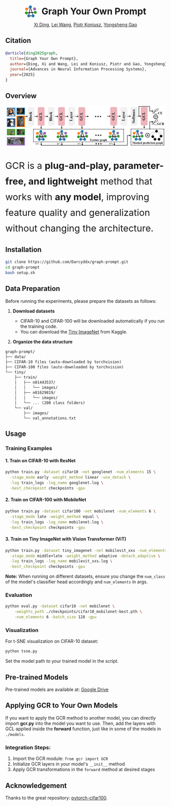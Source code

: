 <div align="center">
  <h1 style="display: flex; align-items: center; justify-content: center; gap: 15px; margin: 0;">
    <a href="https://darcyddx.github.io/gcr" style="display:inline-flex; align-items:center;">
      <img src="assets/gcr_icon.png" alt="Project Page" style="width:38px; height:38px; object-fit:contain;">
    </a>
    Graph Your Own Prompt
  </h1>



[Xi Ding](https://darcyddx.github.io/), [Lei Wang](https://leiwangr.github.io/), [Piotr Koniusz](https://www.koniusz.com/), [Yongsheng Gao](https://experts.griffith.edu.au/19112-yongsheng-gao)
</div>

## Citation
```bibtex
@article{ding2025graph,
  title={Graph Your Own Prompt},
  author={Ding, Xi and Wang, Lei and Koniusz, Piotr and Gao, Yongsheng},
  journal={Advances in Neural Information Processing Systems},
  year={2025}
}
```

## Overview
![framework](assets/graph_pipeline.png)
<p style="font-size: 1.8rem; line-height: 1.7;">
  GCR is a <strong>plug-and-play, parameter-free, and lightweight</strong> method that works with <strong>any model</strong>, improving feature quality and generalization without changing the architecture.
</p>


## Installation

```bash
git clone https://github.com/Darcyddx/graph-prompt.git
cd graph-prompt
bash setup.sh
```

## Data Preparation
Before running the experiments, please prepare the datasets as follows:

1. **Download datasets**  
   - CIFAR-10 and CIFAR-100 will be downloaded automatically if you run the training code.
   - You can download the [Tiny ImageNet](https://www.kaggle.com/datasets/akash2sharma/tiny-imagenet) from Kaggle.


2. **Organize the data structure**  
```
graph-prompt/
├── data/
├── CIFAR-10 files (auto-downloaded by torchvision)
├── CIFAR-100 files (auto-downloaded by torchvision)  
└── tiny/             
    ├── train/
    │   ├── n01443537/
    │   │   └── images/
    │   ├── n01629819/
    │   │   └── images/
    │   └── ... (200 class folders)
    └── val/
        ├── images/
        └── val_annotations.txt
```

## Usage

### Training Examples

#### 1. Train on CIFAR-10 with ResNet
```bash
python train.py -dataset cifar10 -net googlenet -num_elements 15 \
  -stage_mode early -weight_method linear -use_detach \
  -log train_logs -log_name googlenet.log \
  -best_checkpoint checkpoints -gpu
```

#### 2. Train on CIFAR-100 with MobileNet
```bash
python train.py -dataset cifar100 -net mobilenet -num_elements 6 \
  -stage_mode late -weight_method equal \
  -log train_logs -log_name mobilenet.log \
  -best_checkpoint checkpoints -gpu
```

#### 3. Train on Tiny ImageNet with Vision Transformer (ViT)
```bash
python train.py -dataset tiny_imagenet -net mobilevit_xxs -num_elements 6 \
  -stage_mode middle+late -weight_method adaptive -detach_adaptive \
  -log train_logs -log_name mobilevit_xxs.log \
  -best_checkpoint checkpoints -gpu
```

**Note:** When running on different datasets, ensure you change the `num_class` of the model's classifier head accordingly and `num_elements` in args.

### Evaluation

```bash
python eval.py -dataset cifar10 -net mobilenet \
    -weights_path ./checkpoints/cifar10_mobilenet-best.pth \
    -num_elements 6 -batch_size 128 -gpu
```

### Visualization

For t-SNE visualization on CIFAR-10 dataset:
```bash
python tsne.py
```
Set the model path to your trained model in the script.

## Pre-trained Models

Pre-trained models are available at: [Google Drive](https://drive.google.com/drive/folders/1ChtuH1s_0tf-gbE_83Nc0cTVc0bj1FcC?usp=sharing)

## Applying GCR to Your Own Models

If you want to apply the GCR method to another model, you can directly import **gcr.py** into the model you want to use. Then, add the layers with GCL applied inside the **forward** function, just like in some of the models in `./models`.

### Integration Steps:
1. Import the GCR module: `from gcr import GCR`
2. Initialize GCR layers in your model's `__init__` method
3. Apply GCR transformations in the `forward` method at desired stages

## Acknowledgement
Thanks to the great repository: [pytorch-cifar100](https://github.com/weiaicunzai/pytorch-cifar100).